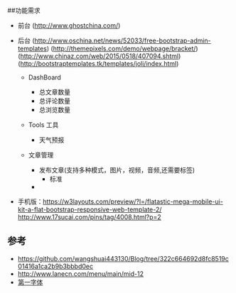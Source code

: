 ##功能需求
* 前台 (http://www.ghostchina.com/)
* 后台 (http://www.oschina.net/news/52033/free-bootstrap-admin-templates) (http://themepixels.com/demo/webpage/bracket/) (http://www.chinaz.com/web/2015/0518/407094.shtml) (http://bootstraptemplates.tk/templates/joli/index.html)
    * DashBoard
        * 总文章数量
        * 总评论数量
        * 总浏览数量
    * Tools 工具
        * 天气预报

    * 文章管理
        * 发布文章(支持多种模式，图片，视频，音频,还需要标签)
            * 标准
        *

* 手机版：https://w3layouts.com/preview/?l=/flatastic-mega-mobile-ui-kit-a-flat-bootstrap-responsive-web-template-2/
http://www.17sucai.com/pins/tag/4008.html?p=2



## 参考
* https://github.com/wangshuai443130/Blog/tree/322c664692d8fc8519c01416a1ca2b9b3bbbd0ec
* http://www.lanecn.com/menu/main/mid-12
* [第一字体](http://www.diyiziti.com/Builder/58)